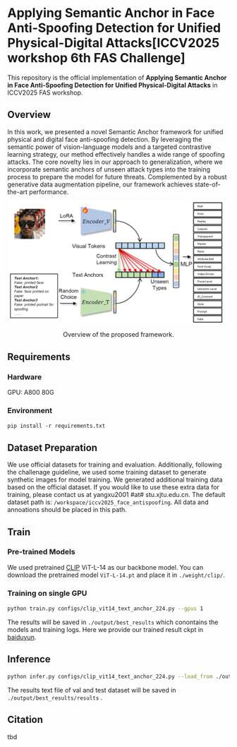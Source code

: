 # Applying Semantic Anchor in Face Anti-Spoofing Detection for Unified Physical-Digital Attacks[ICCV2025 workshop 6th FAS Challenge]
This repository is the official implementation of **Applying Semantic Anchor in Face Anti-Spoofing Detection for Unified Physical-Digital Attacks** in ICCV2025 FAS workshop.

## Overview
In this work, we presented a novel Semantic Anchor framework for unified physical and digital face anti-spoofing detection. By leveraging the semantic power of vision-language models and a targeted contrastive learning strategy, our method effectively handles a wide range of spoofing attacks. The core novelty lies in our approach to generalization, where we incorporate semantic anchors of unseen attack types into the training process to prepare the model for future threats. Complemented by a robust generative data augmentation pipeline, our framework achieves state-of-the-art performance.

![Method Architecture](./assets/overview.png)
<center> Overview of the proposed framework. </center>

## Requirements
### Hardware
GPU: A800 80G
### Environment
```
pip install -r requirements.txt
```
## Dataset Preparation
We use official datasets for training and evaluation. Additionally, following the challenage guideline, we used some training dataset to generate synthetic images for model training.
We generated additional training data based on the official dataset. If you would like to use these extra data for training, please contact us at yangxu2001 #at# stu.xjtu.edu.cn.
The default dataset path is:  ```/workspace/iccv2025_face_antispoofing```. All data and annoations should be placed in this path.

## Train
### Pre-trained Models
We used pretrained [CLIP](https://github.com/openai/CLIP) ViT-L-14 as our backbone model. You can download the pretrained model ```ViT-L-14.pt``` and place it in ```./weight/clip/```.

### Training on single GPU
```bash
python train.py configs/clip_vit14_text_anchor_224.py --gpus 1
```
The results will be saved in ```./output/best_results``` which conontains the models and training logs.
Here we provide our trained result ckpt in [baiduyun](https://pan.baidu.com/s/10cPPAA9vjLcXrYWnfCrVCA?pwd=rvu3).

## Inference
```bash
python infer.py configs/clip_vit14_text_anchor_224.py --load_from ./output/best_results/epoch4_iter850.pth --work_dir ./output/best_results --gpus 1
```
The results text file of val and test dataset will be saved in ```./output/best_results/results``` .

## Citation
tbd